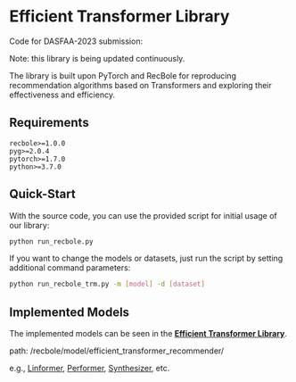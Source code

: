 # Efficient Transformer Library

Code for DASFAA-2023 submission:


Note: this library is being updated continuously.

The library is built upon PyTorch and RecBole for reproducing recommendation algorithms based on Transformers and exploring their effectiveness and efficiency.


## Requirements

```
recbole>=1.0.0
pyg>=2.0.4
pytorch>=1.7.0
python>=3.7.0
```

## Quick-Start

With the source code, you can use the provided script for initial usage of our library:

```bash
python run_recbole.py
```

If you want to change the models or datasets, just run the script by setting additional command parameters:

```bash
python run_recbole_trm.py -m [model] -d [dataset]
```

## Implemented Models

The implemented models can be seen in the **[Efficient Transformer Library](/recbole/model/efficient_transformer_recommender/)**.

path: /recbole/model/efficient_transformer_recommender/

e.g., [Linformer](/recbole/model/efficient_transformer_recommender/linformer.py), [Performer](/recbole/model/efficient_transformer_recommender/performer.py), [Synthesizer](/recbole/model/efficient_transformer_recommender/synthesizer.py), etc.
